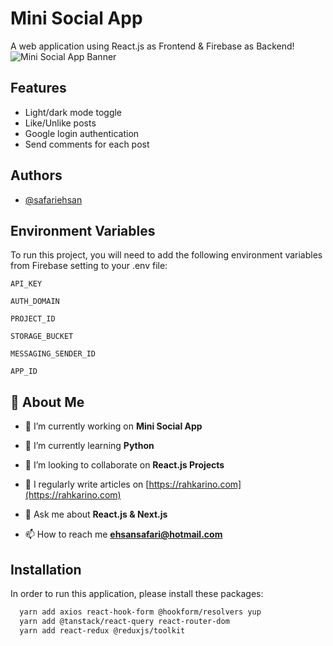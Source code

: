 
# Mini Social App
A web application using React.js as Frontend & Firebase as Backend!
![Mini Social App Banner](https://rahkarino.com/wp-content/uploads/2022/12/Mini_Social_App-1.png)

## Features

- Light/dark mode toggle
- Like/Unlike posts
- Google login authentication
- Send comments for each post


## Authors

- [@safariehsan](https://www.github.com/safariehsan)


## Environment Variables

To run this project, you will need to add the following environment variables from Firebase setting to your .env file:

`API_KEY`

`AUTH_DOMAIN`

`PROJECT_ID`

`STORAGE_BUCKET`

`MESSAGING_SENDER_ID`

`APP_ID`


## 🚀 About Me

- 🔭 I’m currently working on **Mini Social App**

- 🌱 I’m currently learning **Python**

- 👯 I’m looking to collaborate on **React.js Projects**

- 📝 I regularly write articles on [https://rahkarino.com](https://rahkarino.com)

- 💬 Ask me about **React.js & Next.js**

- 📫 How to reach me **ehsansafari@hotmail.com**



## Installation

In order to run this application, please install these packages:

```bash
  yarn add axios react-hook-form @hookform/resolvers yup
  yarn add @tanstack/react-query react-router-dom
  yarn add react-redux @reduxjs/toolkit
```
    
